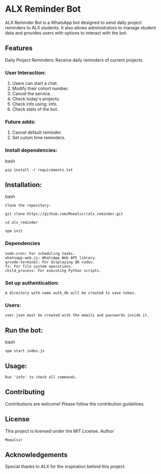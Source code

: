 # ALX Reminder Bot

ALX Reminder Bot is a WhatsApp bot designed to send daily project reminders to ALX students. It also allows administrators to manage student data and provides users with options to interact with the bot.<br>
## Features

Daily Project Reminders: Receive daily reminders of current projects.

### User Interaction:
1. Users can start a chat.
2. Modify their cohort number.
3. Cancel the service.
4. Check today's projects.
5. Check info using: info.
6. Check stats of the bot.

### Future adds:
1. Cancel default reminder.
2. Set cutom time reminders.



### Install dependencies:

bash

	pip install -r requirements.txt

## Installation:

bash

    Clone the repository:

    git clone https://github.com/Moealsir/alx_reminder.git

	cd alx_reminder

	npm init

### Dependencies

    node-cron: For scheduling tasks.
    whatsapp-web.js: WhatsApp Web API library.
    qrcode-terminal: For displaying QR codes.
    fs: For file system operations.
    child_process: For executing Python scripts.

### Set up authentication:

    A directory with name auth_db will be created to save token.

### Users:

	user.json most be created with the emails and passwords inside it.

## Run the bot:

bash

    npm start index.js

## Usage:

    Run 'info' to check all commands.

## Contributing

Contributions are welcome! Please follow the contribution guidelines.
## License

This project is licensed under the MIT License.
Author

    Moealsir

## Acknowledgements

Special thanks to ALX for the inspiration behind this project.